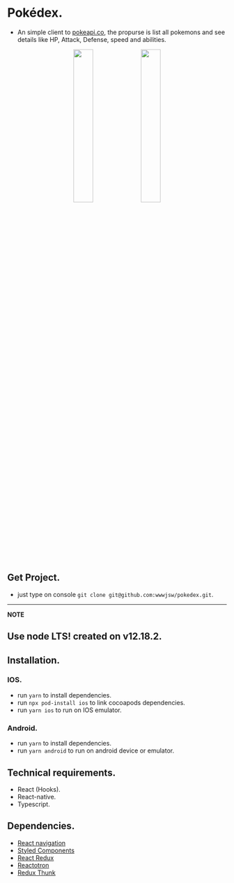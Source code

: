 # Pokédex.
- An simple client to [pokeapi.co](https://pokeapi.co/), the propurse is list all pokemons and see details like HP, Attack, Defense, speed and abilities.

<p align="center"><img src="https://i.ibb.co/1LmXSG2/Simulator-Screen-Shot-i-Phone-11-2020-07-23-at-06-15-17.png" width="30%"/> <img src="https://i.ibb.co/XL9jxmk/Simulator-Screen-Shot-i-Phone-11-2020-07-23-at-06-15-23.png" width="30%"/></p>

## Get Project.
- just type on console `git clone git@github.com:wwwjsw/pokedex.git`.

---
**NOTE**

Use node LTS! created on v12.18.2.
---

## Installation.

### IOS.
- run `yarn` to install dependencies.
- run `npx pod-install ios` to link cocoapods dependencies.
- run `yarn ios` to run on IOS emulator.

### Android.
- run `yarn` to install dependencies.
- run `yarn android` to run on android device or emulator.

## Technical requirements.

- React (Hooks). 
- React-native.
- Typescript.

## Dependencies.

- [React navigation](https://reactnavigation.org/)
- [Styled Components](https://styled-components.com/)
- [React Redux](https://github.com/reduxjs/react-redux)
- [Reactotron](https://redux-toolkit.js.org/)
- [Redux Thunk](https://github.com/reduxjs/redux-thunk)
